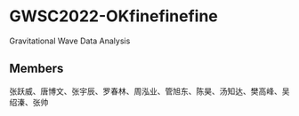 # GWSC2022-OKfinefinefine
Gravitational Wave Data Analysis

## Members
张跃威、唐博文、张宇辰、罗春林、周泓业、管旭东、陈昊、汤知达、樊高峰、吴绍溱、张帅
